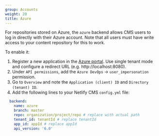 ```yaml
---
group: Accounts
weight: 20
title: Azure
---
```

For repositories stored on Azure, the `azure` backend allows CMS users to log in directly with their Azure account. Note that all users must have write access to your content repository for this to work.

To enable it:

1. Register a new application in the [Azure portal](https://docs.microsoft.com/en-us/graph/auth-register-app-v2).
Use single tenant mode and configure a redirect URL (e.g. http://localhost:8080).
2. Under `API permissions`, add the `Azure DevOps` -> `user_impersonation` permission.
3. Go to `Overview` and note the `Application (client) ID` and `Directory (tenant) ID`.
4. Add the following lines to your Netlify CMS `config.yml` file:

```yaml
  backend:
    name: azure
    branch: master
    repo: organization/project/repo # replace with actual path
    tenant_id: tenantId # replace tenantId
    app_id: appId # replace appId
    api_version: '6.0'
```
